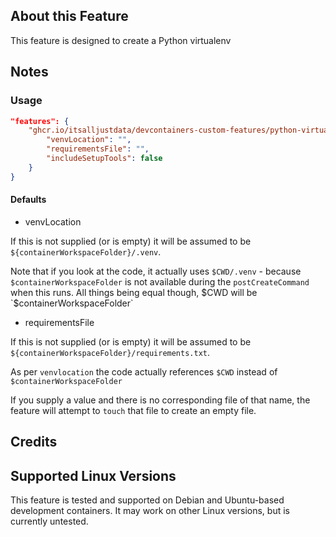 <!-- markdownlint-disable MD041 -->

## About this Feature

This feature is designed to create a Python virtualenv

## Notes

### Usage

```json
"features": {
    "ghcr.io/itsalljustdata/devcontainers-custom-features/python-virtualenv:1": {
        "venvLocation": "",
        "requirementsFile": "",
        "includeSetupTools": false
    }
}
```

#### Defaults

* venvLocation

If this is not supplied (or is empty) it will be assumed to be `${containerWorkspaceFolder}/.venv`.

Note that if you look at the code, it actually uses `$CWD/.venv` - because `$containerWorkspaceFolder` is not available during the `postCreateCommand` when this runs. All things being equal though, $CWD will be `$containerWorkspaceFolder`

* requirementsFile

If this is not supplied (or is empty) it will be assumed to be `${containerWorkspaceFolder}/requirements.txt`.

As per `venvlocation` the code actually references `$CWD` instead of `$containerWorkspaceFolder`

If you supply a value and there is no corresponding file of that name, the feature will attempt to `touch` that file to create an empty file.


## Credits


## Supported Linux Versions

This feature is tested and supported on Debian and Ubuntu-based development containers. It may work on other Linux versions, but is currently untested.
